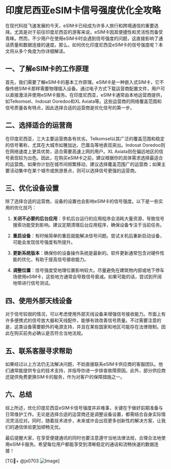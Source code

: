 # 印度尼西亚eSIM卡信号强度优化全攻略

在现代科技飞速发展的今天，eSIM卡已经成为许多人旅行和跨境通信的重要选择。尤其是对于前往印度尼西亚的游客来说，eSIM卡因其便捷性和灵活性而备受青睐。然而，不少用户在使用eSIM卡时会遇到信号强度的问题，这直接影响了通话质量和数据连接的速度。那么，如何优化印度尼西亚eSIM卡的信号强度呢？本文将从多个角度为你详细解读。

## 一、了解eSIM卡的工作原理

首先，我们需要了解eSIM卡的基本工作原理。eSIM卡是一种嵌入式SIM卡，它不像传统SIM卡那样需要物理插入设备。通过电子方式下载运营商配置文件，用户可以直接激活并使用eSIM卡服务。在印度尼西亚，eSIM卡通常由本地运营商提供，如Telkomsel、Indosat Ooredoo和XL Axiata等。这些运营商的网络覆盖范围和信号质量各有特点，因此选择合适的运营商是优化信号的第一步。

## 二、选择适合的运营商

在印度尼西亚，三大主要运营商各有优劣。Telkomsel以其广泛的覆盖范围和稳定的信号著称，尤其在大城市如雅加达、巴厘岛等地表现突出。Indosat Ooredoo则在网络速度上更具优势，适合需要高速上网的用户。XL Axiata则在偏远地区的信号表现较为出色。因此，在购买eSIM卡之前，建议根据你的具体需求选择最适合的运营商。如果你计划在城市间频繁移动，建议选择覆盖范围广的运营商；如果主要活动集中在某个城市或旅游景点，则可以选择信号更强的运营商。

## 三、优化设备设置

除了选择合适的运营商，设备的设置也会影响eSIM卡的信号强度。以下是一些实用的优化技巧：

1. **关闭不必要的后台应用**：手机后台运行的应用程序会消耗大量资源，导致信号搜索功能受到影响。建议定期清理后台应用程序，确保设备专注于当前任务。
   
2. **重启设备**：有时候简单的重启就能解决信号问题。尝试关机后重新启动设备，可能会发现信号强度有所提升。

3. **更新系统版本**：确保你的设备操作系统是最新的。软件更新通常包含对硬件性能的优化，有助于提高信号接收能力。

4. **调整位置**：信号强度受地理位置影响较大。尽量避免在建筑物内部或地下停车场使用eSIM卡，这些地方通常会导致信号衰减。如果可能的话，尝试到开阔地带进行信号测试。

## 四、使用外部天线设备

对于信号较弱的情况，可以考虑使用外部天线设备来增强信号接收能力。市面上有许多便携式的信号放大器和天线配件，能够有效改善信号质量。不过需要注意的是，这类设备需要额外的电源支持，并且在某些国家和地区可能存在法律限制，因此在购买前务必确认是否符合当地法规。

## 五、联系客服寻求帮助

如果经过以上方法仍无法解决问题，不妨直接联系eSIM卡供应商的客服团队。他们通常能提供专业的技术支持，并指导你进一步排查故障原因。此外，部分供应商还提供免费更换SIM卡的服务，作为对客户的保障措施之一。

## 六、总结

综上所述，优化印度尼西亚eSIM卡信号强度并非难事，关键在于做好前期准备与日常维护工作。无论是选择合适的运营商还是调整设备设置，都需结合自身实际情况灵活应对。同时，随着技术进步，未来或许会出现更多创新性的解决方案，让我们的通信体验更加顺畅无忧。

最后提醒大家，在享受便捷通讯的同时也要注意遵守当地法律法规，合理合法地使用eSIM卡服务。希望每位用户都能享受到清晰稳定的通话和流畅快速的数据连接！

[TG💪+ @jx0703 ![Image](https://github.com/user-attachments/assets/dbca1d08-cadb-493c-b0ec-ad6f7a83f270)]